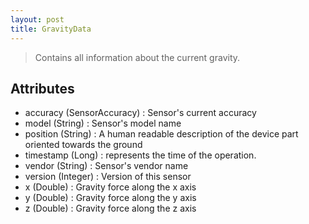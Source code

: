 ```yaml
---
layout: post
title: GravityData
---
```


> Contains all information about the current gravity.

Attributes
----------
- accuracy (SensorAccuracy) : Sensor's current accuracy
- model (String) : Sensor's model name
- position (String) : A human readable description of the device part oriented towards the ground
- timestamp (Long) : represents the time of the operation.
- vendor (String) : Sensor's vendor name
- version (Integer) : Version of this sensor
- x (Double) : Gravity force along the x axis
- y (Double) : Gravity force along the y axis
- z (Double) : Gravity force along the z axis
